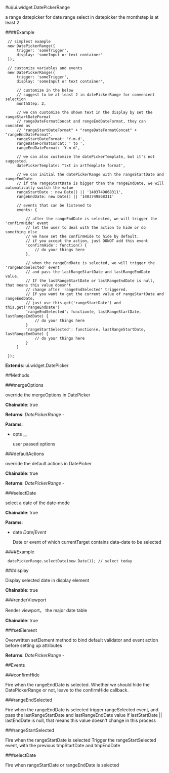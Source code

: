 #ui/ui.widget.DatePickerRange

a range datepicker for date range select in datepicker
the monthstep is at least 2

####Example

     // simplest example
     new DatePickerRange({
         trigger: 'someTrigger',
         display: 'someInput or text container'
     });

     // customize variables and events
     new DatePickerRange({
         trigger: 'someTrigger',
         display: 'someInput or text container',

         // customize in the below
         // suggest to be at least 2 in datePickerRange for convenient selection
         monthStep: 2,

         // we can customize the shown text in the display by set the rangeStartDateFormat
         // rangeDateFormatConcat and rangeEndDateFormat, they can concated as
         // "rangeStartDateFormat" + "rangeDateFormatConcat" + "rangeEndDateFormat".
         rangeStartDateFormat: 'Y-m-d',
         rangeDateFormatConcat: ' to ',
         rangeEndDateFormat: 'Y-m-d',

         // we can also customize the datePickerTemplate, but it's not suggested.
         datePickerTemplate: "txt in artTemplate format',

         // we can initial the datePickerRange with the rangeStartDate and rangeEndDate
         // if the rangeStartDate is bigger than the rangeEndDate, we will automatically switch the value
         rangeStartDate : new Date() || '1403749868311',
         rangeEndDate: new Date() || '1403749868311'

         // events that can be listened to
         events: {

             // after the rangeEndDate is selected, we will trigger the 'confirmHide' event
             // let the user to deal with the action to hide or do something else
             // we have set the confirmHide to hide by default.
             // if you accept the action, just DONOT add this event
             'confirmHide': function() {
                 // do your things here
             },

             // when the rangeEndDate is selected, we will trigger the 'rangeEndSelected' event
             // and pass the lastRangeStartDate and lastRangeEndDate value.
             // If the lastRangeStartDate or lastRangeEndDate is null, that means this value doesn't
             // change after 'rangeEndSelected' triggered.
             // If you want to get the current value of rangeStartDate and rangeEndDate,
             // just use this.get('rangeStartDate') and this.get('rangeEndDate')
             'rangeEndSelected': function(e, lastRangeStartDate, lastRangeEndDate) {
                 // do your things here
             }
             'rangeStartSelected': function(e, lastRangeStartDate, lastRangeEndDate) {
                 // do your things here
             }
         }

     });


**Extends**: ui.widget.DatePicker

##Methods

###mergeOptions

override the mergeOptions in DatePicker

**Chainable**: true

**Returns**: _DatePickerRange_ - 

**Params**:  
*   opts __

    user passed options


###defaultActions

override the default actions in DatePicker

**Chainable**: true

**Returns**: _DatePickerRange_ - 

###selectDate

select a date of the date-mode

**Chainable**: true

**Params**:  
*   date _Date|Event_

    Date or event of which currentTarget contains data-date to be selected

####Example

     datePickerRange.selectDate(new Date()); // select today

###display

Display selected date in display element

**Chainable**: true

###renderViewport

Render viewport， the major date table

**Chainable**: true

###setElement

Overwritten setElement method to bind default validator and event action before setting up attributes

**Returns**: _DatePickerRange_ - 

##Events

###confirmHide

Fire when the rangeEndDate is selected.
Whether we should hide the DatePickerRange or not,
leave to the confirmHide callback.

###rangeEndSelected

Fire when the rangeEndDate is selected
trigger rangeSelected event, and pass the lastRangeStartDate and lastRangeEndDate value
if lastStartDate || lastEndDate is null, that means this value doesn't change in this process

###rangeStartSelected

Fire when the rangeStartDate is selected
Trigger the rangeStartSelected event, with the previous tmpStartDate and tmpEndDate

###selectDate

Fire when rangeStartDate or rangeEndDate is selected

